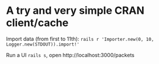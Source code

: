 # A try and very simple CRAN client/cache

Import data (from first to 11th): `rails r 'Importer.new(0, 10, Logger.new(STDOUT)).import!'`

Run a UI `rails s`, open http://localhost:3000/packets

